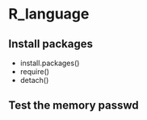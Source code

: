 # R_language
## Install packages
- install.packages()
- require()
- detach()
## Test the memory passwd
